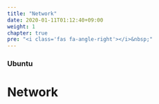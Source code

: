 ```yaml
---
title: "Network"
date: 2020-01-11T01:12:40+09:00
weight: 1
chapter: true
pre: "<i class='fas fa-angle-right'></i>&nbsp;"
---
```


### Ubuntu

# Network